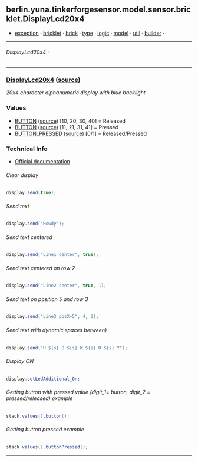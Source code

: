 
## berlin.yuna.tinkerforgesensor.model.sensor.bricklet.DisplayLcd20x4
* [exception](https://github.com/YunaBraska/tinkerforge-sensor/blob/master/readmeDoc/berlin/yuna/tinkerforgesensor/model/exception/README.md) · [bricklet](https://github.com/YunaBraska/tinkerforge-sensor/blob/master/readmeDoc/berlin/yuna/tinkerforgesensor/model/sensor/bricklet/README.md) · [brick](https://github.com/YunaBraska/tinkerforge-sensor/blob/master/readmeDoc/berlin/yuna/tinkerforgesensor/model/sensor/brick/README.md) · [type](https://github.com/YunaBraska/tinkerforge-sensor/blob/master/readmeDoc/berlin/yuna/tinkerforgesensor/model/type/README.md) · [logic](https://github.com/YunaBraska/tinkerforge-sensor/blob/master/readmeDoc/berlin/yuna/tinkerforgesensor/logic/README.md) · [model](https://github.com/YunaBraska/tinkerforge-sensor/blob/master/readmeDoc/berlin/yuna/tinkerforgesensor/model/README.md) · [util](https://github.com/YunaBraska/tinkerforge-sensor/blob/master/readmeDoc/berlin/yuna/tinkerforgesensor/util/README.md) · [builder](https://github.com/YunaBraska/tinkerforge-sensor/blob/master/readmeDoc/berlin/yuna/tinkerforgesensor/model/builder/README.md) · 

---
###### DisplayLcd20x4 · 

---

### [DisplayLcd20x4](https://github.com/YunaBraska/tinkerforge-sensor/blob/master/readmeDoc/berlin/yuna/tinkerforgesensor/model/sensor/bricklet/DisplayLcd20x4.md) ([source](src/main/java/berlin/yuna/tinkerforgesensor/model/sensor/bricklet/DisplayLcd20x4.java))
*20x4 character alphanumeric display with blue backlight*
### Values

* [BUTTON](https://github.com/YunaBraska/tinkerforge-sensor/blob/master/readmeDoc/berlin/yuna/tinkerforgesensor/model/type/ValueType.md) ([source](src/main/java/berlin/yuna/tinkerforgesensor/model/type/ValueType.java)) [10, 20, 30, 40] = Released
* [BUTTON](https://github.com/YunaBraska/tinkerforge-sensor/blob/master/readmeDoc/berlin/yuna/tinkerforgesensor/model/type/ValueType.md) ([source](src/main/java/berlin/yuna/tinkerforgesensor/model/type/ValueType.java)) [11, 21, 31, 41] = Pressed
* [BUTTON_PRESSED](https://github.com/YunaBraska/tinkerforge-sensor/blob/master/readmeDoc/berlin/yuna/tinkerforgesensor/model/type/ValueType.md) ([source](src/main/java/berlin/yuna/tinkerforgesensor/model/type/ValueType.java)) [0/1] = Released/Pressed
### Technical Info

* [Official documentation](href=)
###### Clear display
```java
display.send(true);
```

###### Send text
```java
display.send("Howdy");
```

###### Send text centered
```java
display.send("Line1 center", true);
```

###### Send text centered on row 2
```java
display.send("Line2 center", true, 1);
```

###### Send text on position 5 and row 3
```java
display.send("Line3 posX=5", 4, 2);
```

###### Send text with dynamic spaces between)
```java
display.send("H ${s} O ${s} W ${s} D ${s} Y");
```

###### Display ON
```java
display.setLedAdditional_On;
```

###### Getting button with pressed value (digit_1= button, digit_2 = pressed/released) example
```java
stack.values().button();
```

###### Getting button pressed example
```java
stack.values().buttonPressed();
```

--- 
